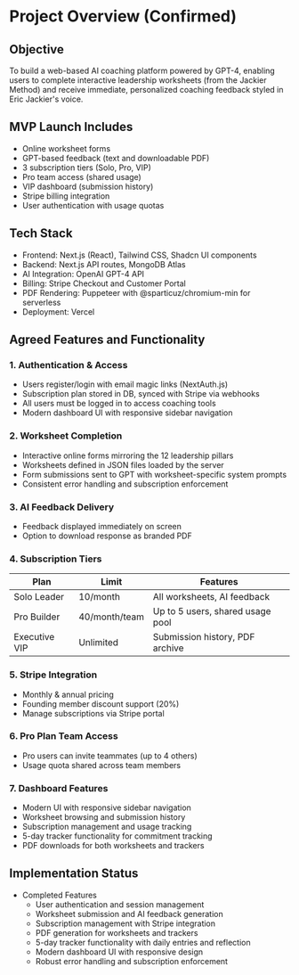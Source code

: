 # Project Overview (Confirmed)

## Objective

To build a web-based AI coaching platform powered by GPT-4, enabling users to complete interactive leadership worksheets (from the Jackier Method) and receive immediate, personalized coaching feedback styled in Eric Jackier's voice.

## MVP Launch Includes

* Online worksheet forms
* GPT-based feedback (text and downloadable PDF)
* 3 subscription tiers (Solo, Pro, VIP)
* Pro team access (shared usage)
* VIP dashboard (submission history)
* Stripe billing integration
* User authentication with usage quotas

## Tech Stack

* Frontend: Next.js (React), Tailwind CSS, Shadcn UI components
* Backend: Next.js API routes, MongoDB Atlas
* AI Integration: OpenAI GPT-4 API
* Billing: Stripe Checkout and Customer Portal
* PDF Rendering: Puppeteer with @sparticuz/chromium-min for serverless
* Deployment: Vercel

## Agreed Features and Functionality

### 1. Authentication & Access

* Users register/login with email magic links (NextAuth.js)
* Subscription plan stored in DB, synced with Stripe via webhooks
* All users must be logged in to access coaching tools
* Modern dashboard UI with responsive sidebar navigation

### 2. Worksheet Completion

* Interactive online forms mirroring the 12 leadership pillars
* Worksheets defined in JSON files loaded by the server
* Form submissions sent to GPT with worksheet-specific system prompts
* Consistent error handling and subscription enforcement

### 3. AI Feedback Delivery

* Feedback displayed immediately on screen
* Option to download response as branded PDF

### 4. Subscription Tiers

| Plan | Limit | Features |
| --- | --- | --- |
| Solo Leader | 10/month | All worksheets, AI feedback |
| Pro Builder | 40/month/team | Up to 5 users, shared usage pool |
| Executive VIP | Unlimited | Submission history, PDF archive |

### 5. Stripe Integration

* Monthly & annual pricing
* Founding member discount support (20%)
* Manage subscriptions via Stripe portal

### 6. Pro Plan Team Access

* Pro users can invite teammates (up to 4 others)
* Usage quota shared across team members

### 7. Dashboard Features

* Modern UI with responsive sidebar navigation
* Worksheet browsing and submission history
* Subscription management and usage tracking
* 5-day tracker functionality for commitment tracking
* PDF downloads for both worksheets and trackers

## Implementation Status

* Completed Features
	+ User authentication and session management
	+ Worksheet submission and AI feedback generation
	+ Subscription management with Stripe integration
	+ PDF generation for worksheets and trackers
	+ 5-day tracker functionality with daily entries and reflection
	+ Modern dashboard UI with responsive design
	+ Robust error handling and subscription enforcement